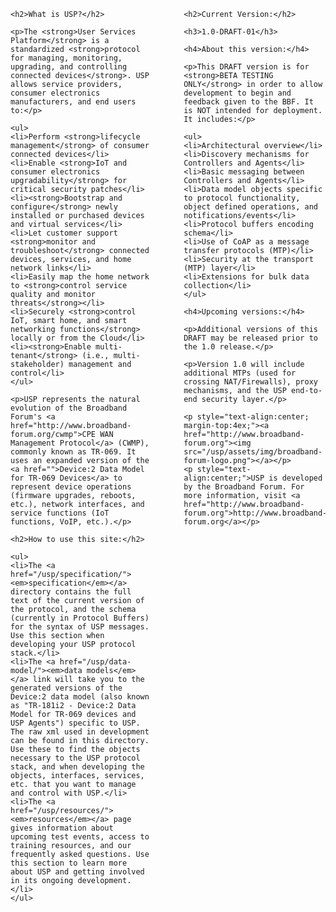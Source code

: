 <div style="width:100%">          
  <div style="width:45%; float:left;">

    <h2>What is USP?</h2>

    <p>The <strong>User Services Platform</strong> is a standardized <strong>protocol for managing, monitoring, upgrading, and controlling connected devices</strong>. USP allows service providers, consumer electronics manufacturers, and end users to:</p>

    <ul>
    <li>Perform <strong>lifecycle management</strong> of consumer connected devices</li>
    <li>Enable <strong>IoT and consumer electronics upgradability</strong> for critical security patches</li>
    <li><strong>Bootstrap and configure</strong> newly installed or purchased devices and virtual services</li>
    <li>Let customer support <strong>monitor and troubleshoot</strong> connected devices, services, and home network links</li>
    <li>Easily map the home network to <strong>control service quality and monitor threats</strong></li>
    <li>Securely <strong>control IoT, smart home, and smart networking functions</strong> locally or from the Cloud</li>
    <li><strong>Enable multi-tenant</strong> (i.e., multi-stakeholder) management and control</li>
    </ul>

    <p>USP represents the natural evolution of the Broadband Forum's <a href="http://www.broadband-forum.org/cwmp">CPE WAN Management Protocol</a> (CWMP), commonly known as TR-069. It uses an expanded version of the <a href="">Device:2 Data Model for TR-069 Devices</a> to represent device operations (firmware upgrades, reboots, etc.), network interfaces, and service functions (IoT functions, VoIP, etc.).</p>

    <h2>How to use this site:</h2>

    <ul>
    <li>The <a href="/usp/specification/"><em>specification</em></a> directory contains the full text of the current version of the protocol, and the schema (currently in Protocol Buffers) for the syntax of USP messages. Use this section when developing your USP protocol stack.</li>
    <li>The <a href="/usp/data-model/"><em>data models</em></a> link will take you to the generated versions of the Device:2 data model (also known as "TR-181i2 - Device:2 Data Model for TR-069 devices and USP Agents") specific to USP. The raw xml used in development can be found in this directory. Use these to find the objects necessary to the USP protocol stack, and when developing the objects, interfaces, services, etc. that you want to manage and control with USP.</li>
    <li>The <a href="/usp/resources/"><em>resources</em></a> page gives information about upcoming test events, access to training resources, and our frequently asked questions. Use this section to learn more about USP and getting involved in its ongoing development.</li>
    </ul>
  </div>
  <div style="width:45%; float:right;">

    <h2>Current Version:</h2>

    <h3>1.0-DRAFT-01</h3>

    <h4>About this version:</h4>

    <p>This DRAFT version is for <strong>BETA TESTING ONLY</strong> in order to allow development to begin and feedback given to the BBF. It is NOT intended for deployment. It includes:</p>

    <ul>
    <li>Architectural overview</li>
    <li>Discovery mechanisms for Controllers and Agents</li>
    <li>Basic messaging between Controllers and Agents</li>
    <li>Data model objects specific to protocol functionality, object defined operations, and notifications/events</li>
    <li>Protocol buffers encoding schema</li>
    <li>Use of CoAP as a message transfer protocols (MTP)</li>
    <li>Security at the transport (MTP) layer</li>
    <li>Extensions for bulk data collection</li>
    </ul>

    <h4>Upcoming versions:</h4>

    <p>Additional versions of this DRAFT may be released prior to the 1.0 release.</p>

    <p>Version 1.0 will include additional MTPs (used for crossing NAT/Firewalls), proxy mechanisms, and the USP end-to-end security layer.</p>

    <p style="text-align:center; margin-top:4ex;"><a href="http://www.broadband-forum.org"><img src="/usp/assets/img/broadband-forum-logo.png"></a></p>
    <p style="text-align:center;">USP is developed by the Broadband Forum. For more information, visit <a href="http://www.broadband-forum.org">http://www.broadband-forum.org</a></p>

  </div>
</div>

